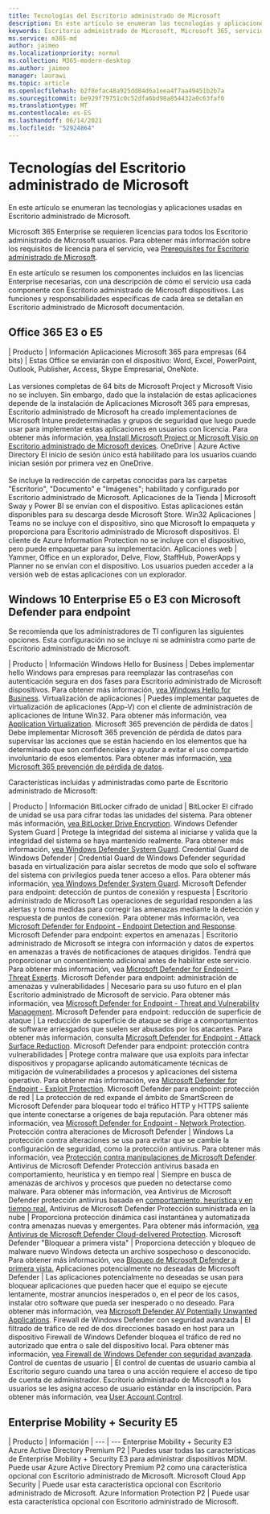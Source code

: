 ```yaml
---
title: Tecnologías del Escritorio administrado de Microsoft
description: En este artículo se enumeran las tecnologías y aplicaciones usadas en Escritorio administrado de Microsoft.
keywords: Escritorio administrado de Microsoft, Microsoft 365, servicio, documentación
ms.service: m365-md
author: jaimeo
ms.localizationpriority: normal
ms.collection: M365-modern-desktop
ms.author: jaimeo
manager: laurawi
ms.topic: article
ms.openlocfilehash: b2f8efac48a925dd84d6a1eea4f7aa49451b2b7a
ms.sourcegitcommit: be929f79751c0c52dfa6bd98a854432a0c63faf0
ms.translationtype: MT
ms.contentlocale: es-ES
ms.lasthandoff: 06/14/2021
ms.locfileid: "52924864"
---
```

# <a name="microsoft-managed-desktop-technologies"></a>Tecnologías del Escritorio administrado de Microsoft

En este artículo se enumeran las tecnologías y aplicaciones usadas en Escritorio administrado de Microsoft.

<!-- Microsoft 365 E5; Device as a Service -->
<!-- in O365 table, standard suite, removed this sentence "Please see the Installation of Project/Visio 64bit Click to Run Addendum for important deployment instructions. -->

Microsoft 365 Enterprise se requieren licencias para todos los Escritorio administrado de Microsoft usuarios. Para obtener más información sobre los requisitos de licencia para el servicio, vea [Prerequisites for Escritorio administrado de Microsoft](../get-ready/prerequisites.md).

En este artículo se resumen los componentes incluidos en las licencias Enterprise necesarias, con una descripción de cómo el servicio usa cada componente con Escritorio administrado de Microsoft dispositivos. Las funciones y responsabilidades específicas de cada área se detallan en Escritorio administrado de Microsoft documentación. 

## <a name="office-365-e3-or-e5"></a>Office 365 E3 o E5
 | Producto | Información Aplicaciones Microsoft 365 para empresas (64 bits) | Estas Office se enviarán con el dispositivo: Word, Excel, PowerPoint, Outlook, Publisher, Access, Skype Empresarial, OneNote.<br><br>Las versiones completas de 64 bits de Microsoft Project y Microsoft Visio no se incluyen. Sin embargo, dado que la instalación de estas aplicaciones depende de la instalación de Aplicaciones Microsoft 365 para empresas, Escritorio administrado de Microsoft ha creado implementaciones de Microsoft Intune predeterminadas y grupos de seguridad que luego puede usar para implementar estas aplicaciones en usuarios con licencia. Para obtener más información, [vea Install Microsoft Project or Microsoft Visio on Escritorio administrado de Microsoft devices](../get-started/project-visio.md).
OneDrive | Azure Active Directory El inicio de sesión único está habilitado para los usuarios cuando inician sesión por primera vez en OneDrive.<br><br>Se incluye la redirección de carpetas conocidas para las carpetas "Escritorio", "Documento" e "Imágenes"; habilitado y configurado por Escritorio administrado de Microsoft.
Aplicaciones de la Tienda |    Microsoft Sway y Power BI se envían con el dispositivo. Estas aplicaciones están disponibles para su descarga desde Microsoft Store.
Win32 Aplicaciones |    Teams no se incluye con el dispositivo, sino que Microsoft lo empaqueta y proporciona para Escritorio administrado de Microsoft dispositivos. El cliente de Azure Information Protection no se incluye con el dispositivo, pero puede empaquetar para su implementación.
Aplicaciones web |  Yammer, Office en un explorador, Delve, Flow, StaffHub, PowerApps y Planner no se envían con el dispositivo. Los usuarios pueden acceder a la versión web de estas aplicaciones con un explorador.


## <a name="windows-10-enterprise-e5-or-e3-with-microsoft-defender-for-endpoint"></a>Windows 10 Enterprise E5 o E3 con Microsoft Defender para endpoint
Se recomienda que los administradores de TI configuren las siguientes opciones. Esta configuración no se incluye ni se administra como parte de Escritorio administrado de Microsoft.

 | Producto | Información Windows Hello for Business | Debes implementar hello Windows para empresas para reemplazar las contraseñas con autenticación segura en dos fases para Escritorio administrado de Microsoft dispositivos. Para obtener más información, [vea Windows Hello for Business](/windows/security/identity-protection/hello-for-business/hello-identity-verification).
Virtualización de aplicaciones | Puedes implementar paquetes de virtualización de aplicaciones (App-V) con el cliente de administración de aplicaciones de Intune Win32. Para obtener más información, vea [Application Virtualization](/windows/application-management/app-v/appv-technical-reference).
Microsoft 365 prevención de pérdida de datos | Debe implementar Microsoft 365 prevención de pérdida de datos para supervisar las acciones que se están haciendo en los elementos que ha determinado que son confidenciales y ayudar a evitar el uso compartido involuntario de esos elementos. Para obtener más información, [vea Microsoft 365 prevención de pérdida de datos](../../compliance/endpoint-dlp-learn-about.md).


Características incluidas y administradas como parte de Escritorio administrado de Microsoft:

 | Producto | Información BitLocker cifrado de unidad | BitLocker El cifrado de unidad se usa para cifrar todas las unidades del sistema. Para obtener más información, [vea BitLocker Drive Encryption](/windows/security/information-protection/bitlocker/bitlocker-overview).
Windows Defender System Guard | Protege la integridad del sistema al iniciarse y valida que la integridad del sistema se haya mantenido realmente. Para obtener más información, [vea Windows Defender System Guard](/windows/security/threat-protection/windows-defender-system-guard/system-guard-how-hardware-based-root-of-trust-helps-protect-windows).
Credential Guard de Windows Defender | Credential Guard de Windows Defender seguridad basada en virtualización para aislar secretos de modo que solo el software del sistema con privilegios pueda tener acceso a ellos. Para obtener más información, [vea Windows Defender System Guard](/windows/security/threat-protection/windows-defender-system-guard/system-guard-how-hardware-based-root-of-trust-helps-protect-windows).
Microsoft Defender para endpoint: detección de puntos de conexión y respuesta | Escritorio administrado de Microsoft Las operaciones de seguridad responden a las alertas y toma medidas para corregir las amenazas mediante la detección y respuesta de puntos de conexión. Para obtener más información, vea [Microsoft Defender for Endpoint - Endpoint Detection and Response](/windows/security/threat-protection/microsoft-defender-atp/overview-endpoint-detection-response).
Microsoft Defender para endpoint: expertos en amenazas | Escritorio administrado de Microsoft se integra con información y datos de expertos en amenazas a través de notificaciones de ataques dirigidos. Tendrá que proporcionar un consentimiento adicional antes de habilitar este servicio. Para obtener más información, vea [Microsoft Defender for Endpoint - Threat Experts](/windows/security/threat-protection/microsoft-defender-atp/microsoft-threat-experts).
Microsoft Defender para endpoint: administración de amenazas y vulnerabilidades | Necesario para su uso futuro en el plan Escritorio administrado de Microsoft de servicio. Para obtener más información, vea [Microsoft Defender for Endpoint - Threat and Vulnerability Management](/windows/security/threat-protection/microsoft-defender-atp/next-gen-threat-and-vuln-mgt).
Microsoft Defender para endpoint: reducción de superficie de ataque | La reducción de superficie de ataque se dirige a comportamientos de software arriesgados que suelen ser abusados por los atacantes. Para obtener más información, consulta [Microsoft Defender for Endpoint - Attack Surface Reduction](/windows/security/threat-protection/microsoft-defender-atp/attack-surface-reduction).
Microsoft Defender para endpoint: protección contra vulnerabilidades | Protege contra malware que usa exploits para infectar dispositivos y propagarse aplicando automáticamente técnicas de mitigación de vulnerabilidades a procesos y aplicaciones del sistema operativo. Para obtener más información, vea [Microsoft Defender for Endpoint - Exploit Protection](/windows/security/threat-protection/microsoft-defender-atp/exploit-protection).
Microsoft Defender para endpoint: protección de red | La protección de red expande el ámbito de SmartScreen de Microsoft Defender para bloquear todo el tráfico HTTP y HTTPS saliente que intente conectarse a orígenes de baja reputación. Para obtener más información, vea [Microsoft Defender for Endpoint - Network Protection](/windows/security/threat-protection/microsoft-defender-atp/network-protection).
Protección contra alteraciones de Microsoft Defender | Windows La protección contra alteraciones se usa para evitar que se cambie la configuración de seguridad, como la protección antivirus. Para obtener más información, vea [Protección contra manipulaciones de Microsoft Defender](/windows/security/threat-protection/microsoft-defender-antivirus/prevent-changes-to-security-settings-with-tamper-protection).
Antivirus de Microsoft Defender Protección antivirus basada en comportamiento, heurística y en tiempo real | Siempre en busca de amenazas de archivos y procesos que pueden no detectarse como malware. Para obtener más información, vea Antivirus de Microsoft Defender protección antivirus basada en [comportamiento, heurística y en tiempo real.](../../security/defender-endpoint/microsoft-defender-antivirus-in-windows-10.md)
Antivirus de Microsoft Defender Protección suministrada en la nube | Proporciona protección dinámica casi instantánea y automatizada contra amenazas nuevas y emergentes. Para obtener más información, [vea Antivirus de Microsoft Defender Cloud-delivered Protection](/windows/security/threat-protection/microsoft-defender-antivirus/utilize-microsoft-cloud-protection-microsoft-defender-antivirus).
Microsoft Defender "Bloquear a primera vista" | Proporciona detección y bloqueo de malware nuevo Windows detecta un archivo sospechoso o desconocido. Para obtener más información, vea [Bloqueo de Microsoft Defender a primera vista.](/windows/security/threat-protection/microsoft-defender-antivirus/configure-block-at-first-sight-microsoft-defender-antivirus)
Aplicaciones potencialmente no deseadas de Microsoft Defender | Las aplicaciones potencialmente no deseadas se usan para bloquear aplicaciones que pueden hacer que el equipo se ejecute lentamente, mostrar anuncios inesperados o, en el peor de los casos, instalar otro software que pueda ser inesperado o no deseado. Para obtener más información, vea [Microsoft Defender AV Potentially Unwanted Applications](/windows/security/threat-protection/microsoft-defender-antivirus/detect-block-potentially-unwanted-apps-microsoft-defender-antivirus).
Firewall de Windows Defender con seguridad avanzada | El filtrado de tráfico de red de dos direcciones basado en host para un dispositivo Firewall de Windows Defender bloquea el tráfico de red no autorizado que entra o sale del dispositivo local. Para obtener más información, [vea Firewall de Windows Defender con seguridad avanzada](/windows/security/threat-protection/windows-firewall/windows-firewall-with-advanced-security).
Control de cuentas de usuario | El control de cuentas de usuario cambia al Escritorio seguro cuando una tarea o una acción requiere el acceso de tipo de cuenta de administrador. Escritorio administrado de Microsoft a los usuarios se les asigna acceso de usuario estándar en la inscripción. Para obtener más información, vea [User Account Control](/windows/security/identity-protection/user-account-control/how-user-account-control-works).


## <a name="enterprise-mobility--security-e5"></a>Enterprise Mobility + Security E5

 | Producto | Información 
 |
 --- | ---
Enterprise Mobility + Security E3<br>Azure Active Directory Premium P2 |    Puedes usar todas las características de Enterprise Mobility + Security E3 para administrar dispositivos MDM. Puede usar Azure Active Directory Premium P2 como una característica opcional con Escritorio administrado de Microsoft.
Microsoft Cloud App Security |  Puede usar esta característica opcional con Escritorio administrado de Microsoft.
Azure Information Protection P2  | Puede usar esta característica opcional con Escritorio administrado de Microsoft.
